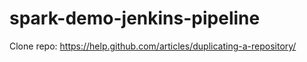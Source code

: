 # spark-demo-jenkins-pipeline
Clone repo: 
https://help.github.com/articles/duplicating-a-repository/
